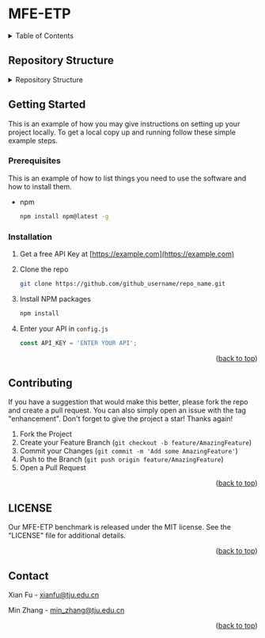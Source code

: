 # MFE-ETP
<a name="readme-top"></a>
<details>
  <summary>Table of Contents</summary>
  <ol>
    <li>
      <a href="#getting-started">Getting Started</a>
      <ul>
        <li><a href="#prerequisites">Prerequisites</a></li>
        <li><a href="#installation">Installation</a></li>
      </ul>
    </li>
    <li><a href="#contributing">Contributing</a></li>
    <li><a href="#license">License</a></li>
    <li><a href="#contact">Contact</a></li>
  </ol>
</details>

## Repository Structure
<details>
  <summary>Repository Structure</summary>
  <ol>
    <li>
      <a>Benchmark data classified by capability aspect</a>
    </li>
    <li>
      <a>scrpts</a>
      <ul>
        <li><a>benchmark_predict_blip: inference script for BLIP-2 and InstructBLIP</a></li>
        <li><a>benchmark_predict_blip: inference script for BLIP-2 and InstructBLIP</a></li>
        <li><a>benchmark_predict_blip: inference script for BLIP-2 and InstructBLIP</a></li>
        <li><a>benchmark_predict_blip: inference script for BLIP-2 and InstructBLIP</a></li>
        <li><a>benchmark_predict_blip: inference script for BLIP-2 and InstructBLIP</a></li>
        <li><a>benchmark_predict_blip: inference script for BLIP-2 and InstructBLIP</a></li>
        <li><a>benchmark_predict_blip: inference script for BLIP-2 and InstructBLIP</a></li>
        <li><a>benchmark_predict_blip: inference script for BLIP-2 and InstructBLIP</a></li>
        <li><a>benchmark_predict_blip: inference script for BLIP-2 and InstructBLIP</a></li>
        <li><a>benchmark_predict_blip: inference script for BLIP-2 and InstructBLIP</a></li>
        <li><a>benchmark_predict_blip: inference script for BLIP-2 and InstructBLIP</a></li>
      </ul>
    </li>
    <li><a>License</a></li>
    <li><a>README.md</a></li>
  </ol>
</details>

## Getting Started

This is an example of how you may give instructions on setting up your project locally.
To get a local copy up and running follow these simple example steps.

### Prerequisites

This is an example of how to list things you need to use the software and how to install them.

* npm

  ```sh
  npm install npm@latest -g
  ```

### Installation

1. Get a free API Key at [https://example.com](https://example.com)

2. Clone the repo

   ```sh
   git clone https://github.com/github_username/repo_name.git
   ```

3. Install NPM packages

   ```sh
   npm install
   ```

4. Enter your API in `config.js`

   ```js
   const API_KEY = 'ENTER YOUR API';
   ```

<p align="right">(<a href="#readme-top">back to top</a>)</p>

## Contributing

If you have a suggestion that would make this better, please fork the repo and create a pull request. You can also simply open an issue with the tag "enhancement".
Don't forget to give the project a star! Thanks again!

1. Fork the Project
2. Create your Feature Branch (`git checkout -b feature/AmazingFeature`)
3. Commit your Changes (`git commit -m 'Add some AmazingFeature'`)
4. Push to the Branch (`git push origin feature/AmazingFeature`)
5. Open a Pull Request

<p align="right">(<a href="#readme-top">back to top</a>)</p>



## LICENSE
Our MFE-ETP benchmark is released under the MIT license. See the "LICENSE" file for additional details.

<p align="right">(<a href="#readme-top">back to top</a>)</p>

## Contact

Xian Fu - xianfu@tju.edu.cn

Min Zhang - min_zhang@tju.edu.cn

<p align="right">(<a href="#readme-top">back to top</a>)</p>


